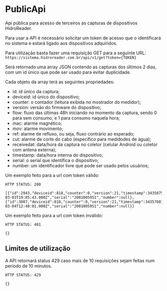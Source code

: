 # PublicApi

Api pública para acesso de terceiros as capturas de dispositivos HidroReader.

Para usar a API é necessário solicitar um token de acesso que o identificará
no sistema e estará ligado aos dispositivos adquiridos.

Para utilização basta fazer uma requisição GET para a seguinte URL:
`https://sistema.hidroreader.com.br/api/v1/get?token={TOKEN}`

Será retornado uma array JSON contendo as capturas dos últimos 2 dias, com um 
id único que pode ser usado para evitar duplicidade.

Cada objeto da array terá as seguintes propriedades:
- id: id único da captura;
- deviceid: id único do dispositivo;
- counter: o contador (leitura exibida no mostrador do medidor);
- version: versão do firmware do dispositivo;
- flow: fluxo das últimas 48h iniciando no momento da captura, sendo 0 para sem consumo, e 1 para consumo naquela hora;
- mac: alarme magnético;
- mov: alarme movimento;
- ref: alarme de refluxo, ou seja, fluxo contrário ao esperado;
- cut: alarme de corte do cabo (específico para medidodes de água);
- receivedat: data/hora da captura no coletor (celular Android ou coletor com antena externa);
- timestamp: data/hora interna do dispositivo;
- serial: o serial que identifica o dispositivo;
- number: um identificador livre que pode ser usado pelos usuários;

Um exemplo feito para a url com token válido:
```
HTTP STATUS: 200

[{"id":2943,"deviceid":818,"counter":0,"version":21,"timestamp":343507547,"flow":"00000000000000000000000000000000","mag":false,"mov":false,"ref":false,"cut":false,"receivedat":"2021-03-03T19:05:43.000Z","serial":"2001005951","number":null},{"id":3007,"deviceid":818,"counter":0,"version":21,"timestamp":343570817,"flow":"00000000000000000000000000000000","mag":false,"mov":false,"ref":false,"cut":false,"receivedat":"2021-03-04T12:40:01.000Z","serial":"2001005951","number":null}]
```

Um exemplo feito para a url com token inválido:
```
HTTP STATUS: 401

{}
```

## Limites de utilização
A API retornará status 429 caso mais de 10 requisições sejam feitas num período
de 10 minutos.

```
HTTP STATUS: 429

{}
```
